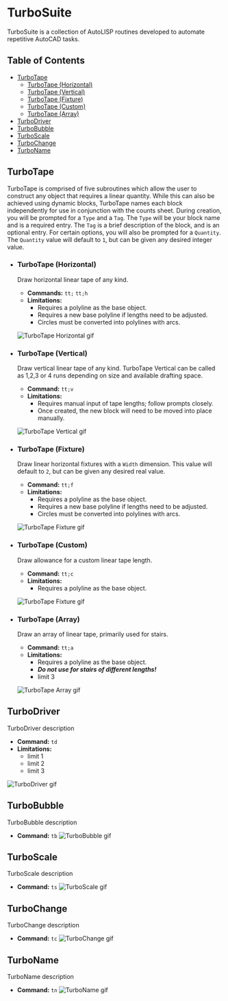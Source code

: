 # TurboSuite
TurboSuite is a collection of AutoLISP routines developed to automate repetitive AutoCAD tasks.

## Table of Contents
- [TurboTape](#turbotape)
  - [TurboTape (Horizontal)](#turbotape-horizontal)
  - [TurboTape (Vertical)](#turbotape-vertical)
  - [TurboTape (Fixture)](#turbotape-fixture)
  - [TurboTape (Custom)](#turbotape-custom)
  - [TurboTape (Array)](#turbotape-array)
- [TurboDriver](#turbodriver)
- [TurboBubble](#turbobubble)
- [TurboScale](#turboscale)
- [TurboChange](#turbochange)
- [TurboName](#turboname)

## TurboTape
TurboTape is comprised of five subroutines which allow the user to construct any object that requires a linear quantity. While this can also be achieved using dynamic blocks, TurboTape names each block independently for use in conjunction with the counts sheet. During creation, you will be prompted for a `Type` and a `Tag`. The `Type` will be your block name and is a required entry. The `Tag` is a brief description of the block, and is an optional entry. For certain options, you will also be prompted for a `Quantity`. The `Quantity` value will default to `1`, but can be given any desired integer value.

  - ### TurboTape (Horizontal)
    Draw horizontal linear tape of any kind.
     - **Commands:** `tt;` `tt;h`
     - **Limitations:**
       - Requires a polyline as the base object.
       - Requires a new base polyline if lengths need to be adjusted.
       - Circles must be converted into polylines with arcs.
  
      ![TurboTape Horizontal gif](/GIF/TurboTape(Horizontal).gif)

  - ### TurboTape (Vertical)
    Draw vertical linear tape of any kind. TurboTape Vertical can be called as 1,2,3 or 4 runs depending on size and available drafting space.
     - **Command:** `tt;v`
     - **Limitations:**
       - Requires manual input of tape lengths; follow prompts closely.
       - Once created, the new block will need to be moved into place manually.

      ![TurboTape Vertical gif](/GIF/TurboTape(Vertical).gif)

  - ### TurboTape (Fixture)
    Draw linear horizontal fixtures with a `Width` dimension. This value will default to `2`, but can be given any desired real value.
     - **Command:** `tt;f`
     - **Limitations:**
       - Requires a polyline as the base object.
       - Requires a new base polyline if lengths need to be adjusted.
       - Circles must be converted into polylines with arcs.

      ![TurboTape Fixture gif](/GIF/TurboTape(Fixture).gif)

  - ### TurboTape (Custom)
    Draw allowance for a custom linear tape length.
     - **Command:** `tt;c`
     - **Limitations:**
       - Requires a polyline as the base object.

      ![TurboTape Fixture gif](/GIF/TurboTape(Custom).gif)

  - ### TurboTape (Array)
    Draw an array of linear tape, primarily used for stairs.
     - **Command:** `tt;a`
     - **Limitations:**
       - Requires a polyline as the base object.
       - **_Do not use for stairs of different lengths!_**
       - limit 3

      ![TurboTape Array gif](/GIF/TurboTape(Array).gif)

## TurboDriver
TurboDriver description
- **Command:** `td`
- **Limitations:**
  - limit 1
  - limit 2
  - limit 3

![TurboDriver gif](/GIF/TurboDriver.gif)

## TurboBubble
TurboBubble description
- **Command:** `tb`
![TurboBubble gif](/GIF/TurboBubble.gif)

## TurboScale
TurboScale description
- **Command:** `ts`
![TurboScale gif](/GIF/TurboScale.gif)

## TurboChange
TurboChange description
- **Command:** `tc`
![TurboChange gif](/GIF/TurboChange.gif)

## TurboName
TurboName description
- **Command:** `tn`
![TurboName gif](/GIF/TurboName.gif)

